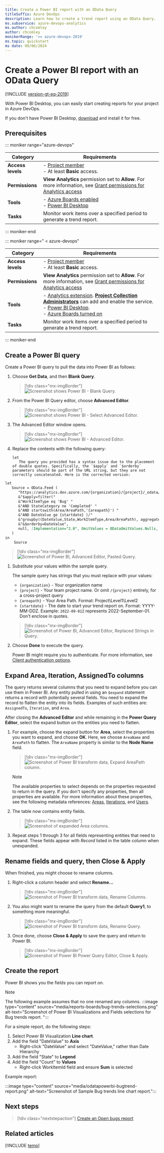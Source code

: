 ```yaml
---
title: Create a Power BI report with an OData Query
titleSuffix: Azure DevOps
description: Learn how to create a trend report using an OData Query.
ms.subservice: azure-devops-analytics
ms.author: chcomley
author: chcomley
monikerRange: '>= azure-devops-2019'
ms.topic: quickstart
ms date: 09/06/2024
---
```


# Create a Power BI report with an OData Query

[!INCLUDE [version-gt-eq-2019](../../includes/version-gt-eq-2019.md)]

With Power BI Desktop, you can easily start creating reports for your project in Azure DevOps. 

If you don't have Power BI Desktop, [download](/power-bi/desktop-what-is-desktop) and install it for free.

## Prerequisites  

::: moniker range="azure-devops"

|Category  | Requirements |
|-------------|-------------|
| **Access levels** | - [Project member](../../organizations/security/add-users-team-project.md)<br>- At least **Basic** access. |
| **Permissions** | **View Analytics** permission set to **Allow**. For more information, see [Grant permissions for Analytics access](./analytics-security.md) |
|**Tools** | - [Azure Boards enabled](../../organizations/settings/set-services.md)<br>- [Power BI Desktop](https://powerbi.microsoft.com/desktop)    |
|**Tasks**| Monitor work items over a specified period to generate a trend report. |

::: moniker-end

::: moniker range=" < azure-devops"

|Category  | Requirements |
|-------------|-------------|
| **Access levels** | - [Project member](../../organizations/security/add-users-team-project.md)<br>- At least **Basic** access. |
| **Permissions** | **View Analytics** permission set to **Allow**. For more information, see [Grant permissions for Analytics access](./analytics-security.md) |
|**Tools** | - [Analytics extension](../dashboards/analytics-extension.md). [**Project Collection Administrators**](../../organizations/security/change-organization-collection-level-permissions.md) can add and enable the service.<br>- [Power BI Desktop](https://powerbi.microsoft.com/desktop).<br>- [Azure Boards turned on](../../organizations/settings/set-services.md)  |
|**Tasks**| Monitor work items over a specified period to generate a trend report. |

::: moniker-end

## Create a Power BI query
    
Create a Power BI query to pull the data into Power BI as follows:

1. Choose **Get Data**, and then **Blank Query**.

    > [!div class="mx-imgBorder"] 
    > ![Screenshot shows Power BI - Blank Query.](media/BlankQuery.png)

2. From the Power BI Query editor, choose **Advanced Editor**.

    > [!div class="mx-imgBorder"] 
    > ![Screenshot shows Power BI - Select Advanced Editor.](media/AdvancedEditor.png)

3. The Advanced Editor window opens.

    > [!div class="mx-imgBorder"] 
    > ![Screenshot shows Power BI - Advanced Editor.](media/odatapowerbi-advancededitor.png)

4. Replace the contents with the following query:
 
    ```
    let
       The query you provided has a syntax issue due to the placement of double quotes. Specifically, the `$apply` and `$orderby` parameters should be part of the URL string, but they are not correctly concatenated. Here is the corrected version:

```markdown
let
   Source = OData.Feed (
      "https://analytics.dev.azure.com/{organization}/{project}/_odata/v4.0-preview/WorkItemSnapshot?"
      &"$apply=filter("
      &"WorkItemType eq 'Bug' "
      &"AND StateCategory ne 'Completed' "
      &"AND startswith(Area/AreaPath,'{areapath}') "
      &"AND DateValue ge {startdate} )/"
      &"groupby((DateValue,State,WorkItemType,Area/AreaPath), aggregate($count as Count))"
      &"&$orderby=DateValue",
      null, [Implementation="2.0", OmitValues = ODataOmitValues.Nulls, ODataVersion = 4]
   )
in
    Source
```

   > [!div class="mx-imgBorder"] 
   > ![Screenshot of Power BI, Advanced Editor, Pasted Query.](media/odatapowerbi-advancededitor-pasted.png)

1. Substitute your values within the sample query.

    The sample query has strings that you must replace with your values:

    * `{organization}` - Your organization name 
    * `{project}` - Your team project name. Or omit `/{project}` entirely, for a cross-project query
    * `{areapath}` - Your Area Path. Format: Project\Level1\Level2
    * `{startdate}` - The date to start your trend report on. Format: YYYY-MM-DDZ. Example: `2022-09-01Z` represents 2022-September-01. Don't enclose in quotes.

    > [!div class="mx-imgBorder"] 
    > ![Screenshot of Power BI, Advanced Editor, Replaced Strings in Query.](media/odatapowerbi-advancededitor-replaced.png)

2. Choose **Done** to execute the query.

   Power BI might require you to authenticate. For more information, see [Client authentication options](client-authentication-options.md).


## Expand Area, Iteration, AssignedTo columns

The query returns several columns that you need to expand before you can use them in Power BI. Any entity pulled in using an `$expand` statement returns a record with potentially several fields. You need to expand the record to flatten the entity into its fields. Examples of such entities are: `AssignedTo`, `Iteration`, and `Area`. 

After closing the **Advanced Editor** and while remaining in the **Power Query Editor**, select the expand button on the entities you need to flatten.

1. For example, choose the expand button for **Area**, select the properties you want to expand, and choose **OK**. Here, we choose `AreaName` and `AreaPath` to flatten. The `AreaName` property is similar to the **Node Name** field.

    > [!div class="mx-imgBorder"] 
    > ![Screenshot of Power BI transform data, Expand AreaPath column.](media/transform-data/expand-area-path-property.png)

	> [!NOTE]   
	> The available properties to select depends on the properties requested to return in the query. If you don't specify any properties, then all properties are available. For more information about these properties, see the following metadata references: [Areas](../analytics/entity-reference-boards.md#areas), [Iterations](../analytics/entity-reference-boards.md#iterations), and [Users](../analytics/entity-reference-general.md#users).
	
1. The table now contains entity fields.

    > [!div class="mx-imgBorder"] 
    > ![Screenshot of expanded Area columns.](media/transform-data/expanded-area-columns.png)

1. Repeat steps 1 through 3 for all fields representing entities that need to expand. These fields appear with *Record* listed in the table column when unexpanded. 


## Rename fields and query, then Close & Apply

When finished, you might choose to rename columns. 

1. Right-click a column header and select **Rename...**

	> [!div class="mx-imgBorder"] 
	> ![Screenshot of Power BI transform data, Rename Columns.](media/transform-data/powerbi-rename-columns.png)

1. You also might want to rename the query from the default **Query1**, to something more meaningful. 

	> [!div class="mx-imgBorder"] 
	> ![Screenshot of Power BI transform data, Rename Query.](media/transform-data/powerbi-rename-query.png)

1. Once done, choose **Close & Apply** to save the query and return to Power BI.

	> [!div class="mx-imgBorder"] 
	> ![Screenshot of Power BI Power Query Editor, Close & Apply.](media/transform-data/powerbi-close-apply.png)

## Create the report

Power BI shows you the fields you can report on. 

> [!NOTE]   
> The following example assumes that no one renamed any columns. 
> :::image type="content" source="media/reports-boards/bug-trends-selections.png" alt-text="Screenshot of Power BI Visualizations and Fields selections for Bug trends report. ":::

For a simple report, do the following steps:

1. Select Power BI Visualization **Line chart**. 
1. Add the field "DateValue" to **Axis**
    - Right-click "DateValue" and select "DateValue," rather than Date Hierarchy
1. Add the field "State" to **Legend**
1. Add the field "Count" to **Values**
    - Right-click WorkItemId field and ensure **Sum** is selected

Example report:

:::image type="content" source="media/odatapowerbi-bugtrend-report.png" alt-text="Screenshot of Sample Bug trends line chart report.":::
 
## Next steps

> [!div class="nextstepaction"]
> [Create an Open bugs report](sample-boards-openbugs.md)

## Related articles

[!INCLUDE [temp](includes/sample-relatedarticles.md)]
